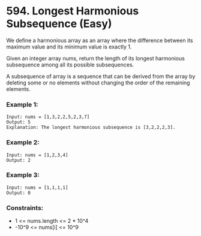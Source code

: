 # 594. Longest Harmonious Subsequence (Easy)

We define a harmonious array as an array where the difference between its maximum value and its minimum value is exactly 1.

Given an integer array nums, return the length of its longest harmonious subsequence among all its possible subsequences.

A subsequence of array is a sequence that can be derived from the array by deleting some or no elements without changing the order of the remaining elements.

### Example 1:

```
Input: nums = [1,3,2,2,5,2,3,7]
Output: 5
Explanation: The longest harmonious subsequence is [3,2,2,2,3].
```

### Example 2:

```
Input: nums = [1,2,3,4]
Output: 2
```

### Example 3:

```
Input: nums = [1,1,1,1]
Output: 0
```

### Constraints:

- 1 <= nums.length <= 2 \* 10^4
- -10^9 <= nums[i] <= 10^9
